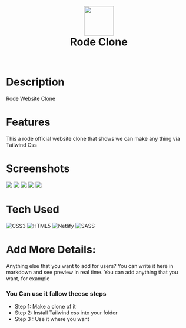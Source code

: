 <div align="center">
      <h1> <img src="https://github.com/AmanTrivedi1/Rode_Clone01/blob/main/assets/rode_logo.svg" width="80px"><br/>Rode Clone</h1>
     </div>
<p align="center"> <a href="https://rodeclone01.netlify.app/" target="_blank"><img alt="" src="https://img.shields.io/badge/Website-EA4C89?style=normal&logo=dribbble&logoColor=white" style="vertical-align:center" /></a> <a href="https://www.instagram.com/_beingaman._/" target="_blank"><img alt="" src="https://img.shields.io/badge/Instagram-E4405F?style=normal&logo=instagram&logoColor=white" style="vertical-align:center" /></a> <a href="}" target="_blank"><img alt="" src="https://img.shields.io/badge/LinkedIn-0077B5?style=normal&logo=linkedin&logoColor=white" style="vertical-align:center" /></a> </p>

# Description
Rode Website Clone

# Features
This a rode official website clone that shows we can make any thing via Tailwind Css
# Screenshots
 <img src="https://github.com/AmanTrivedi1/Rode_Clone01/blob/main/assets/1st_card.jpeg"> <img src="https://github.com/AmanTrivedi1/Rode_Clone01/blob/main/assets/section-2.jpeg"> <img src="https://github.com/AmanTrivedi1/Rode_Clone01/blob/main/assets/section-4.jpeg"> <img src="https://github.com/AmanTrivedi1/Rode_Clone01/blob/main/assets/section2.jpeg"> <img src="https://github.com/AmanTrivedi1/Rode_Clone01/blob/main/assets/section3.jpeg">
# Tech Used
 ![CSS3](https://img.shields.io/badge/css3-%231572B6.svg?style=for-the-badge&logo=css3&logoColor=white) ![HTML5](https://img.shields.io/badge/html5-%23E34F26.svg?style=for-the-badge&logo=html5&logoColor=white) ![Netlify](https://img.shields.io/badge/netlify-%23000000.svg?style=for-the-badge&logo=netlify&logoColor=#00C7B7) ![SASS](https://img.shields.io/badge/SASS-hotpink.svg?style=for-the-badge&logo=SASS&logoColor=white)
      
# Add More Details:
Anything else that you want to add for users? You can write it here in markdown and see preview in real time. You can add anything that you want, for example

### You Can use it fallow theese steps
- Step 1: Make a clone of it
- Step 2: Install Tailwind css into your folder 
- Step 3 : Use it where you want




 


      
<!-- </> with 💛 by readMD (https://readmd.itsvg.in) -->
    
